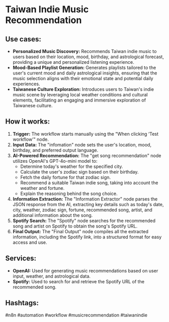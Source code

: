 # Taiwan Indie Music Recommendation

## Use cases:

- **Personalized Music Discovery:** Recommends Taiwan indie music to users based on their location, mood, birthday, and astrological forecast, providing a unique and personalized listening experience.
- **Mood-Based Playlist Generation:** Generates playlists tailored to the user's current mood and daily astrological insights, ensuring that the music selection aligns with their emotional state and potential daily experiences.
- **Taiwanese Culture Exploration:** Introduces users to Taiwan's indie music scene by leveraging local weather conditions and cultural elements, facilitating an engaging and immersive exploration of Taiwanese culture.

## How it works:

1.  **Trigger:** The workflow starts manually using the "When clicking ‘Test workflow’" node.
2.  **Input Data:** The "infomation" node sets the user's location, mood, birthday, and preferred output language.
3.  **AI-Powered Recommendation:** The "get song recommendation" node utilizes OpenAI's GPT-4o-mini model to:
    *   Determine today's weather for the specified city.
    *   Calculate the user's zodiac sign based on their birthday.
    *   Fetch the daily fortune for that zodiac sign.
    *   Recommend a suitable Taiwan indie song, taking into account the weather and fortune.
    *   Explain the reasoning behind the song choice.
4.  **Information Extraction:** The "Information Extractor" node parses the JSON response from the AI, extracting key details such as today's date, city, weather, zodiac sign, fortune, recommended song, artist, and additional information about the song.
5.  **Spotify Search:** The "Spotify" node searches for the recommended song and artist on Spotify to obtain the song's Spotify URL.
6.  **Final Output:** The "Final Output" node compiles all the extracted information, including the Spotify link, into a structured format for easy access and use.

## Services:

-   **OpenAI:** Used for generating music recommendations based on user input, weather, and astrological data.
-   **Spotify:** Used to search for and retrieve the Spotify URL of the recommended song.

## Hashtags:

#n8n #automation #workflow #musicrecommendation #taiwanindie
